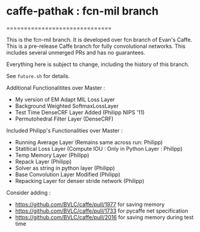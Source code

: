# caffe-pathak : fcn-mil branch
==============================

This is the fcn-mil branch. It is developed over fcn branch of Evan's Caffe.
This is a pre-release Caffe branch for fully convolutional networks.
This includes several unmerged PRs and has no guarantees.

Everything here is subject to change, including the history of this branch.

See `future.sh` for details.

Additional Functionalitites over Master :

- My version of EM Adapt MIL Loss Layer
- Background Weighted SoftmaxLossLayer
- Test Time DenseCRF Layer Added (Philipp NIPS '11)
- Permutohedral Filter Layer (DenseCRF)

Included Philipp's Functionalities over Master :

- Running Average Layer (Remains same across run: Philipp)
- Statitical Loss Layer (Compute IOU : Only in Python Layer : Philipp) 
- Temp Memory Layer (Philipp)
- Repack Layer (Philipp)
- Solver as string in python layer (Philipp)
- Base Convolution Layer Modified (Philipp) 
- Repacking Layer for denser stride network (Philipp)

Consider adding :

- https://github.com/BVLC/caffe/pull/1977 for saving memory
- https://github.com/BVLC/caffe/pull/1733 for pycaffe net specification
- https://github.com/BVLC/caffe/pull/2016 for saving memory during test time
